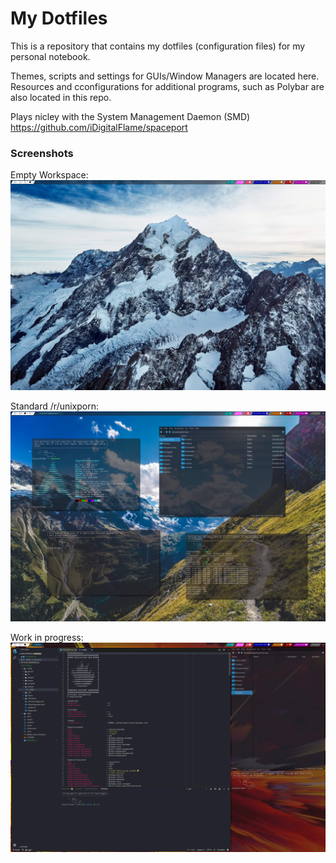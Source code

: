 # My Dotfiles

This is a repository that contains my dotfiles (configuration files) for my personal notebook.

Themes, scripts and settings for GUIs/Window Managers are located here.
Resources and cconfigurations for additional programs, such as Polybar are also located in this repo.

Plays nicley with the System Management Daemon (SMD) https://github.com/iDigitalFlame/spaceport

### Screenshots

Empty Workspace:
![Empty Workspace](.local/images/pic1.jpg)

Standard /r/unixporn:
![Unixporn](.local/images/pic2.jpg)

Work in progress:
![Work in progress](.local/images/pic3.jpg)
